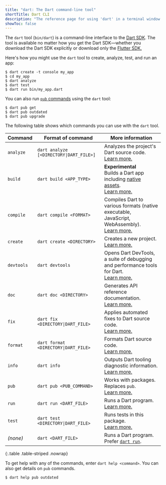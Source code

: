 ```yaml
---
title: "dart: The Dart command-line tool"
shortTitle: Dart CLI
description: "The reference page for using 'dart' in a terminal window."
showToc: false
---
```


The `dart` tool (`bin/dart`)
is a command-line interface to the [Dart SDK](/tools/sdk).
The tool is available no matter how you get the Dart SDK—whether 
you download the Dart SDK explicitly 
or download only the [Flutter SDK.]({{site.flutter}})

Here's how you might use the `dart` tool
to create, analyze, test, and run an app:

```console
$ dart create -t console my_app
$ cd my_app
$ dart analyze
$ dart test
$ dart run bin/my_app.dart
```

You can also run [`pub` commands][pub] using the `dart` tool:

```console
$ dart pub get
$ dart pub outdated
$ dart pub upgrade
```

The following table shows which commands you can use with the `dart` tool.

| Command    | Format of command                                      | More information                                                                                         |
|------------|--------------------------------------------------------|----------------------------------------------------------------------------------------------------------|
| `analyze`  | <code>dart analyze [<DIRECTORY&#124;DART_FILE>]</code> | Analyzes the project's Dart source code.<br>[Learn more.][analyze]                                       |
| `build`    | `dart build <APP_TYPE>`                                | **Experimental**<br>Builds a Dart app including [native assets][].<br>[Learn more.][build]               |
| `compile`  | `dart compile <FORMAT>`                                | Compiles Dart to various formats (native executable, JavaScript, WebAssembly).<br>[Learn more.][compile] |
| `create`   | `dart create <DIRECTORY>`                              | Creates a new project.<br>[Learn more.][create]                                                          |
| `devtools` | `dart devtools`                                        | Opens Dart DevTools, a suite of debugging and performance tools for Dart.<br>[Learn more.][devtools]     |
| `doc`      | `dart doc <DIRECTORY>`                                 | Generates API reference documentation.<br>[Learn more.][doc]                                             |
| `fix`      | <code>dart fix <DIRECTORY&#124;DART_FILE></code>       | Applies automated fixes to Dart source code.<br>[Learn more.][fix]                                       |
| `format`   | <code>dart format <DIRECTORY&#124;DART_FILE></code>    | Formats Dart source code.<br>[Learn more.][format]                                                       |
| `info`     | `dart info`                                            | Outputs Dart tooling diagnostic information.<br>[Learn more.][info]                                      |
| `pub`      | `dart pub <PUB_COMMAND>`                               | Works with packages.<br>Replaces `pub`.<br>[Learn more.][pub]                                            |
| `run`      | `dart run <DART_FILE>`                                 | Runs a Dart program.<br>[Learn more.][run]                                                               |
| `test`     | <code>dart test <DIRECTORY&#124;DART_FILE></code>      | Runs tests in this package.<br>[Learn more.][test]                                                       |
| _(none)_   | `dart <DART_FILE>`                                     | Runs a Dart program.<br>Prefer [`dart run`][run].                                                        |

{:.table .table-striped .nowrap}

[native assets]: /tools/hooks#assets

[analyze]: /tools/dart-analyze
[build]: /tools/hooks
[compile]: /tools/dart-compile
[create]: /tools/dart-create
[devtools]: /tools/dart-devtools
[doc]: /tools/dart-doc
[fix]: /tools/dart-fix
[format]: /tools/dart-format
[info]: /tools/dart-info
[pub]: /tools/pub/cmd
[run]: /tools/dart-run
[test]: /tools/dart-test

To get help with any of the commands, enter `dart help <command>`.
You can also get details on `pub` commands.

```console
$ dart help pub outdated
```
